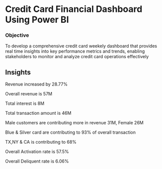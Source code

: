 <h1> Credit Card Financial Dashboard Using Power BI</h1>
<h3> Objective</h3>
<p>To develop a comprehensive credit card weekely dashboard that provides real time insights into key performance metrics and trends, enabling stakeholders to monitor and analyze credit card operations effectively </p>
<h2>Insights</h2>
<p>Revenue increased by 28.77% </p>
<p>Overall revenue is 57M </p>
<p>Total interest is 8M </p>
<p>Total transaction amount is 46M </p>
<p>Male customers are contributing more in revenue 31M, Female 26M </p>
<p>Blue & Silver card are contributing to 93% of overall transaction </p>
<p>TX,NY & CA is contributing to 68% </p>
<p>Overall Activation rate is 57.5% </p>
<p>Overall Deliquent rate is 6.06% </p>
